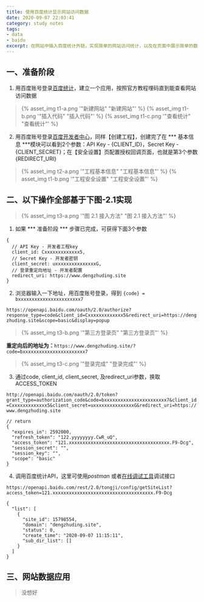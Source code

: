 ```yaml
---
title: 使用百度统计显示网站访问数据
date: 2020-09-07 22:03:41
category: study notes
tags:
- data
- baidu
excerpt: 在网站中插入百度统计外链，实现简单的网站访问统计，以及在页面中展示简单的数据，例如访问量、访问人数等
---
```

## 一、准备阶段
1. 用百度账号登录[百度统计](https://tongji.baidu.com/)，建立一个应用，按照官方教程埋码直到能查看网站访问数据
  > {% asset_img t1-a.png '"新建网站" "新建网站"' %}
  > {% asset_img t1-b.png '"插入代码" "插入代码"' %}
  > {% asset_img t1-c.png '"查看统计" "查看统计"' %}
2. 用百度账号登录[百度开发者中心](http://developer.baidu.com/)，同样【创建工程】，创建完了在 *** 基本信息 ***模块可以看到2个参数：API Key - {CLIENT_ID}，Secret Key - {CLIENT_SECRET}；在【安全设置】页配置授权回调页面，也就是第3个参数{REDIRECT_URI}
  > {% asset_img t2-a.png '"工程基本信息" "工程基本信息"' %}
  > {% asset_img t1-b.png '"工程安全设置" "工程安全设置"' %}

## 二、以下操作全部基于下图-2.1实现
  > {% asset_img t3-a.png '"图 2.1 接入方法" "图 2.1 接入方法"' %}

1. 如果 *** 准备阶段 *** 步骤已完成，可获得下面3个参数
  ```
  {
    // API Key - 开发者工程key
    client_id: Cxxxxxxxxxxxxx5,
    // Secret Key - 开发者密钥
    client_secret: uxxxxxxxxxxxxxxxG,
    // 登录重定向地址 - 开发者配置
    redirect_uri: https://www.dengzhuding.site
  }
  ```
2. 浏览器输入一下地址，用百度账号登录，得到 ` {code} = bxxxxxxxxxxxxxxxxxxxxxxx7 `

  `https://openapi.baidu.com/oauth/2.0/authorize?response_type=code&client_id=Cxxxxxxxxxxxxx5&redirect_uri=https://dengzhuding.site&scope=basic&display=popup`
  > {% asset_img t3-b.png '"第三方登录页" "第三方登录页"' %} 

  **重定向后的地址为：**`https://www.dengzhuding.site/?code=bxxxxxxxxxxxxxxxxxxxxxxx7`
  > {% asset_img t3-c.png '"登录完成" "登录完成"' %} 

3. 通过code, client_id, client_secret, 及redirect_uri参数，换取ACCESS_TOKEN

  `http://openapi.baidu.com/oauth/2.0/token?grant_type=authorization_code&code=bxxxxxxxxxxxxxxxxxxxxxxx7&client_id=Cxxxxxxxxxxxxx5&client_secret=uxxxxxxxxxxxxxxxG&redirect_uri=https://www.dengzhuding.site`

  ```
  // return
  {
    "expires_in": 2592000,
    "refresh_token": "122.yyyyyyyy.CwR_uQ",
    "access_token": "121.xxxxxxxxxxxxxxxxxxxxxxxxxxxxxxxxxxxxx.F9-Dcg",
    "session_secret": "",
    "session_key": "",
    "scope": "basic"
  }
  ```
 
4. 调用百度统计API，这里可使用*postman* 或者[在线调试工具](https://tongji.baidu.com/api/debug/#)调试接口

  `https://openapi.baidu.com/rest/2.0/tongji/config/getSiteList?access_token=121.xxxxxxxxxxxxxxxxxxxxxxxxxxxxxxxxxxxxx.F9-Dcg`

  ```
  {
    "list": [
      {
        "site_id": 15798554,
        "domain": "dengzhuding.site",
        "status": 0,
        "create_time": "2020-09-07 11:15:11",
        "sub_dir_list": []
      }
    ]
  }
  ```

## 三、网站数据应用
> 没想好